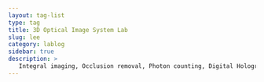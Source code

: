 ```yaml
---
layout: tag-list
type: tag
title: 3D Optical Image System Lab
slug: lee
category: lablog
sidebar: true
description: >
   Integral imaging, Occlusion removal, Photon counting, Digital Holographic Microscopy
---
```


